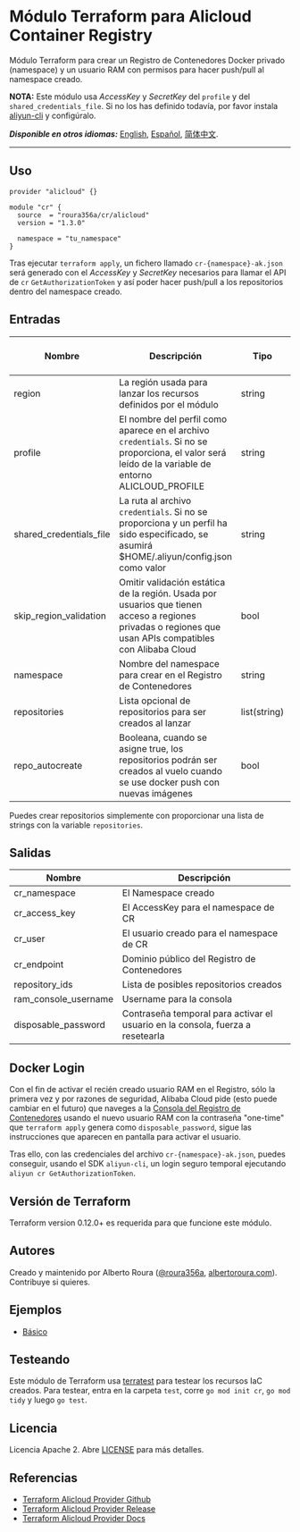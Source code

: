 # Módulo Terraform para Alicloud Container Registry
Módulo Terraform para crear un Registro de Contenedores Docker privado (namespace) y un usuario RAM con permisos para
hacer push/pull al namespace creado.

**NOTA:** Este módulo usa _AccessKey_ y _SecretKey_ del `profile` y del `shared_credentials_file`. Si no los has
definido todavía, por favor instala [aliyun-cli](https://github.com/aliyun/aliyun-cli#installation) y configúralo.

***Disponible en otros idiomas:*** [English](https://github.com/roura356a/terraform-alicloud-cr/blob/master/README.md),
[Español](https://github.com/roura356a/terraform-alicloud-cr/blob/master/README.es-ES.md),
[简体中文](https://github.com/roura356a/terraform-alicloud-cr/blob/master/README.zh-CN.md).

----------------------


## Uso
```hcl
provider "alicloud" {}

module "cr" {
  source  = "roura356a/cr/alicloud"
  version = "1.3.0"
  
  namespace = "tu_namespace"
}
```

Tras ejecutar `terraform apply`, un fichero llamado `cr-{namespace}-ak.json` será generado con el _AccessKey_ y
_SecretKey_ necesarios para llamar el API de `cr` `GetAuthorizationToken` y así poder hacer push/pull a los repositorios
dentro del namespace creado.


## Entradas
| Nombre | Descripción | Tipo | Valor por defecto | Requerido |
|------|-------------|------|---------|----------|
| region | La región usada para lanzar los recursos definidos por el módulo | string | - | no |
| profile | El nombre del perfil como aparece en el archivo `credentials`. Si no se proporciona, el valor será leído de la variable de entorno ALICLOUD_PROFILE | string | - | no |
| shared_credentials_file | La ruta al archivo `credentials`. Si no se proporciona y un perfil ha sido especificado, se asumirá $HOME/.aliyun/config.json como valor | string | - | no |
| skip_region_validation | Omitir validación estática de la región. Usada por usuarios que tienen acceso a regiones privadas o regiones que usan APIs compatibles con Alibaba Cloud | bool | - | no |
| namespace | Nombre del namespace para crear en el Registro de Contenedores | string | - | sí |
| repositories | Lista opcional de repositorios para ser creados al lanzar | list(string) | - | no |
| repo_autocreate | Booleana, cuando se asigne true, los repositorios podrán ser creados al vuelo cuando se use docker push con nuevas imágenes | bool | - | no |

Puedes crear repositorios simplemente con proporcionar una lista de strings con la variable `repositories`.


## Salidas
| Nombre | Descripción |
|------|-------------|
| cr_namespace | El Namespace creado |
| cr_access_key | El AccessKey para el namespace de CR |
| cr_user | El usuario creado para el namespace de CR |
| cr_endpoint | Dominio público del Registro de Contenedores |
| repository_ids | Lista de posibles repositorios creados |
| ram_console_username | Username para la consola |
| disposable_password | Contraseña temporal para activar el usuario en la consola, fuerza a resetearla |


## Docker Login
Con el fin de activar el recién creado usuario RAM en el Registro, sólo la primera vez y por razones de seguridad,
Alibaba Cloud pide (esto puede cambiar en el futuro) que naveges a la
[Consola del Registro de Contenedores](https://cr.console.aliyun.com/) usando el nuevo usuario RAM con la contraseña
"one-time" que `terraform apply` genera como `disposable_password`, sigue las instrucciones que aparecen en pantalla
para activar el usuario.

Tras ello, con las credenciales del archivo `cr-{namespace}-ak.json`, puedes conseguir, usando el SDK `aliyun-cli`, un
login seguro temporal ejecutando `aliyun cr GetAuthorizationToken`.


## Versión de Terraform
Terraform version 0.12.0+ es requerida para que funcione este módulo.


## Autores
Creado y maintenido por Alberto Roura ([@roura356a](https://github.com/roura356a),
[albertoroura.com](https://albertoroura.com/)). Contribuye si quieres.


## Ejemplos
- [Básico](https://github.com/roura356a/terraform-alicloud-cr/tree/master/examples/basic)


## Testeando
Este módulo de Terraform usa [terratest](https://github.com/gruntwork-io/terratest) para testear los recursos IaC
creados. Para testear, entra en la carpeta `test`, corre `go mod init cr`, `go mod tidy` y luego `go test`.


## Licencia
Licencia Apache 2. Abre [LICENSE](https://github.com/roura356a/terraform-alicloud-cr/tree/master/LICENSE) para más
detalles.


## Referencias
* [Terraform Alicloud Provider Github](https://github.com/terraform-providers/terraform-provider-alicloud)
* [Terraform Alicloud Provider Release](https://releases.hashicorp.com/terraform-provider-alicloud/)
* [Terraform Alicloud Provider Docs](https://www.terraform.io/docs/providers/alicloud/)
